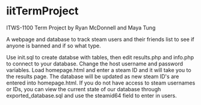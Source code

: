 # iitTermProject
ITWS-1100 Term Project by Ryan McDonnell and Maya Tung

A webpage and database to track steam users and their friends list to see if anyone is banned and if so what type.

Use init.sql to create databse with tables, then edit results.php and info.php to connect to your database. Change the host username and password variables.
Load homepage.html and enter a steam ID and it will take you to the results page.
The database will be updated as new steam ID's are entered into homepage.html.
If you do not have access to steam usernames or IDs, you can view the current state of our database through exported_database.sql and use the steamid64 field to enter in users.
